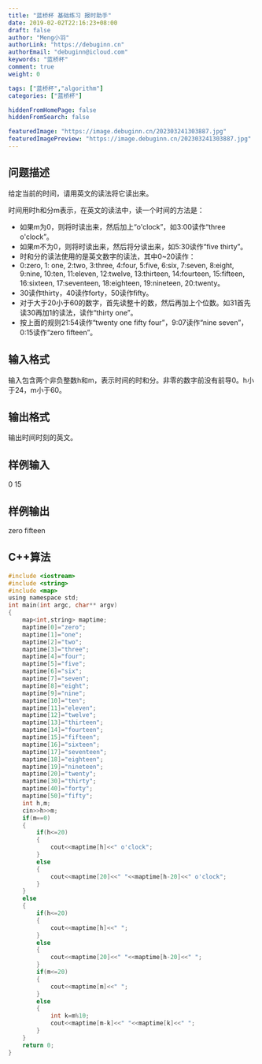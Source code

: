 ```yaml
---
title: "蓝桥杯 基础练习 报时助手"
date: 2019-02-02T22:16:23+08:00
draft: false
author: "Meng小羽"
authorLink: "https://debuginn.cn"
authorEmail: "debuginn@icloud.com"
keywords: "蓝桥杯"
comment: true
weight: 0

tags: ["蓝桥杯","algorithm"]
categories: ["蓝桥杯"]

hiddenFromHomePage: false
hiddenFromSearch: false

featuredImage: "https://image.debuginn.cn/202303241303887.jpg"
featuredImagePreview: "https://image.debuginn.cn/202303241303887.jpg"
---
```


## 问题描述

给定当前的时间，请用英文的读法将它读出来。

时间用时h和分m表示，在英文的读法中，读一个时间的方法是：

- 如果m为0，则将时读出来，然后加上“o'clock”，如3:00读作“three o'clock”。 
- 如果m不为0，则将时读出来，然后将分读出来，如5:30读作“five thirty”。 
- 时和分的读法使用的是英文数字的读法，其中0~20读作： 
- 0:zero, 1: one, 2:two, 3:three, 4:four, 5:five, 6:six, 7:seven, 8:eight, 9:nine, 10:ten, 11:eleven, 12:twelve, 13:thirteen, 14:fourteen, 15:fifteen, 16:sixteen, 17:seventeen, 18:eighteen, 19:nineteen, 20:twenty。 
- 30读作thirty，40读作forty，50读作fifty。 
- 对于大于20小于60的数字，首先读整十的数，然后再加上个位数。如31首先读30再加1的读法，读作“thirty one”。 
- 按上面的规则21:54读作“twenty one fifty four”，9:07读作“nine seven”，0:15读作“zero fifteen”。

## 输入格式

输入包含两个非负整数h和m，表示时间的时和分。非零的数字前没有前导0。h小于24，m小于60。

## 输出格式

输出时间时刻的英文。

## 样例输入

0 15

## 样例输出

zero fifteen

## C++算法

```c
#include <iostream>
#include <string>
#include <map>
using namespace std;
int main(int argc, char** argv)
{
	map<int,string> maptime;
	maptime[0]="zero";
	maptime[1]="one";
	maptime[2]="two";
	maptime[3]="three";
	maptime[4]="four";
	maptime[5]="five";
	maptime[6]="six";
	maptime[7]="seven";
	maptime[8]="eight";
	maptime[9]="nine";
	maptime[10]="ten";
	maptime[11]="eleven";
	maptime[12]="twelve";
	maptime[13]="thirteen";
	maptime[14]="fourteen";
	maptime[15]="fifteen";
	maptime[16]="sixteen";
	maptime[17]="seventeen";
	maptime[18]="eighteen";
	maptime[19]="nineteen";
	maptime[20]="twenty";
	maptime[30]="thirty";
	maptime[40]="forty";
	maptime[50]="fifty";
	int h,m;
	cin>>h>>m;
	if(m==0)
	{
		if(h<=20)
		{
			cout<<maptime[h]<<" o'clock";
		}
		else
		{
			cout<<maptime[20]<<" "<<maptime[h-20]<<" o'clock";
		}
	}
	else
	{
		if(h<=20)
		{
			cout<<maptime[h]<<" ";
		}
		else
		{
			cout<<maptime[20]<<" "<<maptime[h-20]<<" ";
		}
		if(m<=20)
		{
			cout<<maptime[m]<<" ";
		}
		else
		{
			int k=m%10;
			cout<<maptime[m-k]<<" "<<maptime[k]<<" ";
		}
	}
	return 0;
}
```